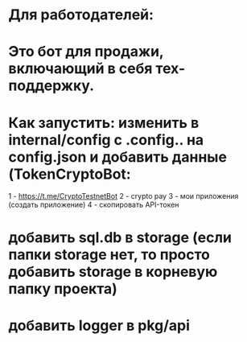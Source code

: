 # Для работодателей:
# Это бот для продажи, включающий в себя тех-поддержку.
# Как запустить: изменить в internal/config с .config.. на config.json и добавить данные (TokenCryptoBot: 
1 - https://t.me/CryptoTestnetBot
2 - crypto pay 
3 - мои приложения (создать приложение)
4 - скопировать API-токен
# добавить sql.db в storage (если папки storage нет, то просто добавить storage в корневую папку проекта)
# добавить logger в pkg/api

